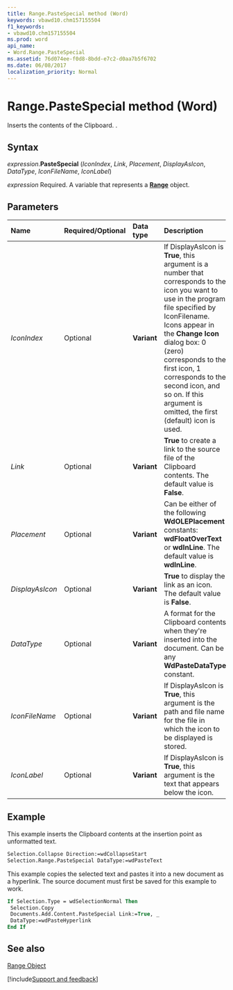 ```yaml
---
title: Range.PasteSpecial method (Word)
keywords: vbawd10.chm157155504
f1_keywords:
- vbawd10.chm157155504
ms.prod: word
api_name:
- Word.Range.PasteSpecial
ms.assetid: 76d074ee-f0d8-8bdd-e7c2-d0aa7b5f6702
ms.date: 06/08/2017
localization_priority: Normal
---
```



# Range.PasteSpecial method (Word)

Inserts the contents of the Clipboard. .


## Syntax

_expression_.**PasteSpecial** (_IconIndex_, _Link_, _Placement_, _DisplayAsIcon_, _DataType_, _IconFileName_, _IconLabel_)

_expression_ Required. A variable that represents a **[Range](Word.Range.md)** object.


## Parameters

|Name|Required/Optional|Data type|Description|
|:-----|:-----|:-----|:-----|
| _IconIndex_|Optional| **Variant**|If DisplayAsIcon is **True**, this argument is a number that corresponds to the icon you want to use in the program file specified by IconFilename. Icons appear in the **Change Icon** dialog box: 0 (zero) corresponds to the first icon, 1 corresponds to the second icon, and so on. If this argument is omitted, the first (default) icon is used.|
| _Link_|Optional| **Variant**| **True** to create a link to the source file of the Clipboard contents. The default value is **False**.|
| _Placement_|Optional| **Variant**|Can be either of the following  **WdOLEPlacement** constants: **wdFloatOverText** or **wdInLine**. The default value is **wdInLine**.|
| _DisplayAsIcon_|Optional| **Variant**| **True** to display the link as an icon. The default value is **False**.|
| _DataType_|Optional| **Variant**|A format for the Clipboard contents when they're inserted into the document. Can be any  **WdPasteDataType** constant.|
| _IconFileName_|Optional| **Variant**|If DisplayAsIcon is **True**, this argument is the path and file name for the file in which the icon to be displayed is stored.|
| _IconLabel_|Optional| **Variant**|If DisplayAsIcon is **True**, this argument is the text that appears below the icon.|

## Example

This example inserts the Clipboard contents at the insertion point as unformatted text.


```vb
Selection.Collapse Direction:=wdCollapseStart 
Selection.Range.PasteSpecial DataType:=wdPasteText
```

This example copies the selected text and pastes it into a new document as a hyperlink. The source document must first be saved for this example to work.




```vb
If Selection.Type = wdSelectionNormal Then 
 Selection.Copy 
 Documents.Add.Content.PasteSpecial Link:=True, _ 
 DataType:=wdPasteHyperlink 
End If
```


## See also


[Range Object](Word.Range.md)

[!include[Support and feedback](~/includes/feedback-boilerplate.md)]